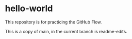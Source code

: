 # hello-world
This repository is for practicing the GitHub Flow.

This is a copy of main, in the current branch is readme-edits.
